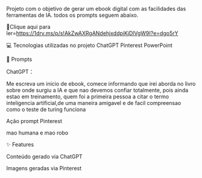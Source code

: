 Projeto com o objetivo de gerar um ebook digital com as facilidades das ferramentas de IA. todos os prompts seguem abaixo.

📕Clique aqui para ler=https://1drv.ms/p/s!AkZwAXRgANdehjxddpiKjDlVgW9I?e=dgo5rY


💻 Tecnologias utilizadas no projeto
ChatGPT
Pinterest
PowerPoint

🧠 Prompts

ChatGPT：

Me escreva um inicio de ebook, comece informando que irei aborda no livro sobre onde surgiu a IA e que nao devemos confiar totalmente, pois ainda estao em treinamento, quem foi
a primeira pessoa a citar o termo inteligencia artificial,de uma maneira amigavel e de facil compreensao
como o teste de turing funciona


Ação	prompt Pinterest

mao humana e mao robo


✨ Features

Conteúdo gerado via ChatGPT

Imagens geradas via Pinterest
